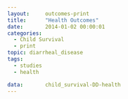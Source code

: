 ```yaml
---
layout:     outcomes-print
title:      "Health Outcomes"
date:       2014-01-02 00:00:01
categories: 
  - Child Survival
  - print
topic: diarrheal_disease
tags:       
  - studies
  - health

data:       child_survival-DD-health
---
```

